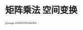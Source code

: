 # 矩阵乘法 空间变换

<img src="https://cvp.oss-cn-shanghai.aliyuncs.com/picgo/202403111524687.png" alt="image-20240311152442402" style="zoom:50%;" />